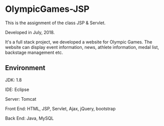 # OlympicGames-JSP

This is the assignment of the class JSP & Servlet.

Developed in July, 2018.

It's a full stack project, we developed a website for Olympic Games. The website can display event information, news, athlete information, medal list, backstage management  etc. 

## Environment

JDK: 1.8

IDE: Eclipse

Server: Tomcat

Front End: HTML, JSP, Servlet, Ajax, jQuery, bootstrap

Back End: Java, MySQL

